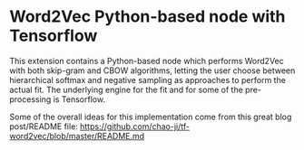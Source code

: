 # Word2Vec Python-based node with Tensorflow
This extension contains a Python-based node which performs Word2Vec with both skip-gram and CBOW algorithms, 
letting the user choose between hierarchical softmax and negative sampling as approaches to perform the actual fit. 
The underlying engine for the fit and for some of the pre-processing is Tensorflow.

Some of the overall ideas for this implementation come from this great blog post/README file: https://github.com/chao-ji/tf-word2vec/blob/master/README.md
